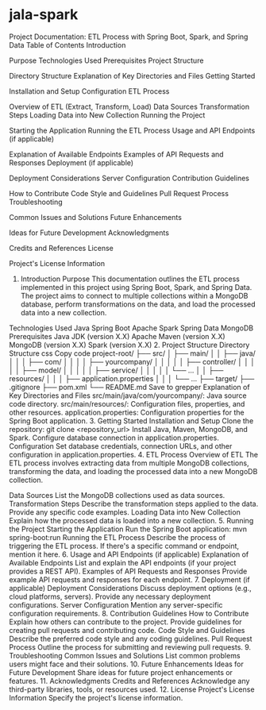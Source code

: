 # jala-spark

Project Documentation: ETL Process with Spring Boot, Spark, and Spring Data
Table of Contents
Introduction

Purpose
Technologies Used
Prerequisites
Project Structure

Directory Structure
Explanation of Key Directories and Files
Getting Started

Installation and Setup
Configuration
ETL Process

Overview of ETL (Extract, Transform, Load)
Data Sources
Transformation Steps
Loading Data into New Collection
Running the Project

Starting the Application
Running the ETL Process
Usage and API Endpoints (if applicable)

Explanation of Available Endpoints
Examples of API Requests and Responses
Deployment (if applicable)

Deployment Considerations
Server Configuration
Contribution Guidelines

How to Contribute
Code Style and Guidelines
Pull Request Process
Troubleshooting

Common Issues and Solutions
Future Enhancements

Ideas for Future Development
Acknowledgments

Credits and References
License

Project's License Information
1. Introduction
Purpose
This documentation outlines the ETL process implemented in this project using Spring Boot, Spark, and Spring Data. The project aims to connect to multiple collections within a MongoDB database, perform transformations on the data, and load the processed data into a new collection.

Technologies Used
Java
Spring Boot
Apache Spark
Spring Data MongoDB
Prerequisites
Java JDK (version X.X)
Apache Maven (version X.X)
MongoDB (version X.X)
Spark (version X.X)
2. Project Structure
Directory Structure
css
Copy code
project-root/
├── src/
│   ├── main/
│   │   ├── java/
│   │   │   ├── com/
│   │   │   │   ├── yourcompany/
│   │   │   │   │   ├── controller/
│   │   │   │   │   ├── model/
│   │   │   │   │   ├── service/
│   │   │   │   │   └── ...
│   │   ├── resources/
│   │   │   ├── application.properties
│   │   │   └── ...
├── target/
├── .gitignore
├── pom.xml
└── README.md
Save to grepper
Explanation of Key Directories and Files
src/main/java/com/yourcompany/: Java source code directory.
src/main/resources/: Configuration files, properties, and other resources.
application.properties: Configuration properties for the Spring Boot application.
3. Getting Started
Installation and Setup
Clone the repository: git clone <repository_url>
Install Java, Maven, MongoDB, and Spark.
Configure database connection in application.properties.
Configuration
Set database credentials, connection URLs, and other configuration in application.properties.
4. ETL Process
Overview of ETL
The ETL process involves extracting data from multiple MongoDB collections, transforming the data, and loading the processed data into a new MongoDB collection.

Data Sources
List the MongoDB collections used as data sources.
Transformation Steps
Describe the transformation steps applied to the data.
Provide any specific code examples.
Loading Data into New Collection
Explain how the processed data is loaded into a new collection.
5. Running the Project
Starting the Application
Run the Spring Boot application: mvn spring-boot:run
Running the ETL Process
Describe the process of triggering the ETL process.
If there's a specific command or endpoint, mention it here.
6. Usage and API Endpoints (if applicable)
Explanation of Available Endpoints
List and explain the API endpoints (if your project provides a REST API).
Examples of API Requests and Responses
Provide example API requests and responses for each endpoint.
7. Deployment (if applicable)
Deployment Considerations
Discuss deployment options (e.g., cloud platforms, servers).
Provide any necessary deployment configurations.
Server Configuration
Mention any server-specific configuration requirements.
8. Contribution Guidelines
How to Contribute
Explain how others can contribute to the project.
Provide guidelines for creating pull requests and contributing code.
Code Style and Guidelines
Describe the preferred code style and any coding guidelines.
Pull Request Process
Outline the process for submitting and reviewing pull requests.
9. Troubleshooting
Common Issues and Solutions
List common problems users might face and their solutions.
10. Future Enhancements
Ideas for Future Development
Share ideas for future project enhancements or features.
11. Acknowledgments
Credits and References
Acknowledge any third-party libraries, tools, or resources used.
12. License
Project's License Information
Specify the project's license information.
